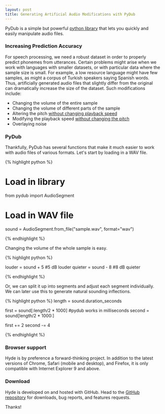 ```yaml
---
layout: post
title: Generating Artificial Audio Modifications with PyDub
---
```


PyDub is a simple but powerful [python library](https://github.com/jiaaro/pydub) that lets you quickly and easily manipulate audio files.

### Increasing Prediction Accuracy

For speech processing, we need a robust dataset in order to properly predict phonemes from utterances. Certain problems might arise when we work with languages with smaller datasets, or with particular data where the sample size is small. For example, a low resource language might have few samples, as might a corpus of Turkish speakers saying Spanish words. Thus, artificially generated audio files that slightly differ from the original can dramatically increase the size of the dataset. Such modifications include:

* Changing the volume of the entire sample
* Changing the volume of different parts of the sample
* Altering the pitch [without changing playback speed](https://en.wikipedia.org/wiki/Audio_time_stretching_and_pitch_scaling)
* Modifying the playback speed [without changing the pitch](https://en.wikipedia.org/wiki/Phase_vocoder)
* Overlaying noise

### PyDub

Thankfully, PyDub has several functions that make it much easier to work with audio files of various formats. Let's start by loading in a WAV file.

{% highlight python %}
# Load in library
from pydub import AudioSegment

# Load in WAV file
sound = AudioSegment.from_file("sample.wav", format="wav")

{% endhighlight %}

Changing the volume of the whole sample is easy.

{% highlight python %}

louder = sound + 5 #5 dB louder
quieter = sound - 8 #8 dB quieter

{% endhighlight %}

Or, we can split it up into segments and adjust each segment individually. We can later use this to generate natural sounding inflections.

{% highlight python %}
length = sound.duration_seconds

first = sound[:length/2 * 1000] #pydub works in milliseconds
second = sound[length/2 * 1000:]

first += 2
second -= 4

{% endhighlight %}

### Browser support

Hyde is by preference a forward-thinking project. In addition to the latest versions of Chrome, Safari (mobile and desktop), and Firefox, it is only compatible with Internet Explorer 9 and above.

### Download

Hyde is developed on and hosted with GitHub. Head to the <a href="https://github.com/poole/hyde">GitHub repository</a> for downloads, bug reports, and features requests.

Thanks!
